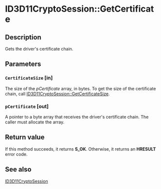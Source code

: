 # ID3D11CryptoSession::GetCertificate

## Description

Gets the driver's certificate chain.

## Parameters

### `CertificateSize` [in]

The size of the *pCertificate* array, in bytes. To get the size of the certificate chain, call [ID3D11CryptoSession::GetCertificateSize](https://learn.microsoft.com/windows/desktop/api/d3d11/nf-d3d11-id3d11cryptosession-getcertificatesize).

### `pCertificate` [out]

A pointer to a byte array that receives the driver's certificate chain. The caller must allocate the array.

## Return value

If this method succeeds, it returns **S_OK**. Otherwise, it returns an **HRESULT** error code.

## See also

[ID3D11CryptoSession](https://learn.microsoft.com/windows/desktop/api/d3d11/nn-d3d11-id3d11cryptosession)